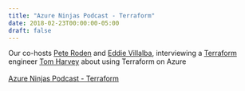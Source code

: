 ```yaml
---
title: "Azure Ninjas Podcast - Terraform"
date: 2018-02-23T00:00:00-05:00
draft: false
---
```


 Our co-hosts <a href="https://twitter.com/peteroden" target=_blank>Pete Roden</a> and <a href="https://twitter.com/evill_genius" target=_blank>Eddie Villalba</a>, interviewing a <a href="https://www.terraform.io/" target=_blank>Terraform</a> engineer  <a href="https://twitter.com/tombuildsstuff" target=_blank>Tom Harvey</a> about using Terraform on Azure
<br>
<br>
<a href="https://www.azureninjas.cloud/episode/terraform/" target=_blank>Azure Ninjas Podcast - Terraform</a>



